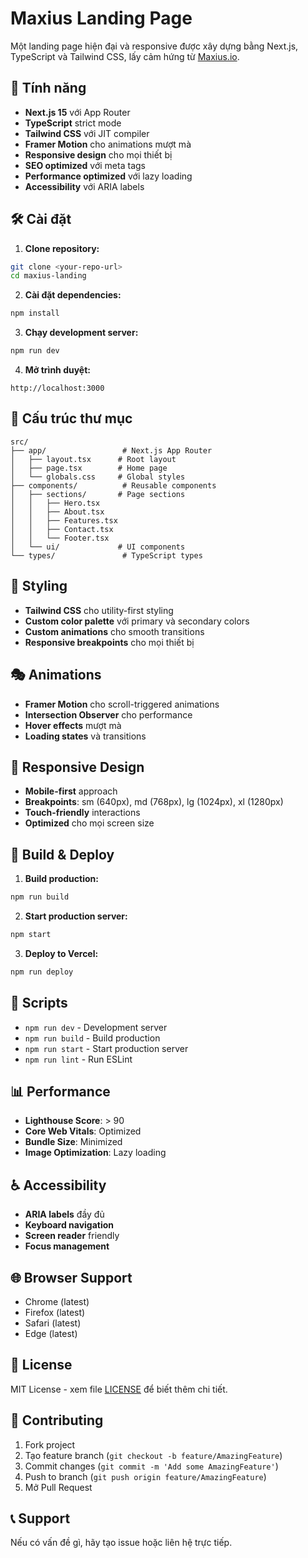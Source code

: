 # Maxius Landing Page

Một landing page hiện đại và responsive được xây dựng bằng Next.js, TypeScript và Tailwind CSS, lấy cảm hứng từ [Maxius.io](http://maxius.io/).

## 🚀 Tính năng

- **Next.js 15** với App Router
- **TypeScript** strict mode
- **Tailwind CSS** với JIT compiler
- **Framer Motion** cho animations mượt mà
- **Responsive design** cho mọi thiết bị
- **SEO optimized** với meta tags
- **Performance optimized** với lazy loading
- **Accessibility** với ARIA labels

## 🛠️ Cài đặt

1. **Clone repository:**

```bash
git clone <your-repo-url>
cd maxius-landing
```

2. **Cài đặt dependencies:**

```bash
npm install
```

3. **Chạy development server:**

```bash
npm run dev
```

4. **Mở trình duyệt:**

```
http://localhost:3000
```

## 📁 Cấu trúc thư mục

```
src/
├── app/                 # Next.js App Router
│   ├── layout.tsx      # Root layout
│   ├── page.tsx        # Home page
│   └── globals.css     # Global styles
├── components/          # Reusable components
│   ├── sections/       # Page sections
│   │   ├── Hero.tsx
│   │   ├── About.tsx
│   │   ├── Features.tsx
│   │   ├── Contact.tsx
│   │   └── Footer.tsx
│   └── ui/             # UI components
└── types/               # TypeScript types
```

## 🎨 Styling

- **Tailwind CSS** cho utility-first styling
- **Custom color palette** với primary và secondary colors
- **Custom animations** cho smooth transitions
- **Responsive breakpoints** cho mọi thiết bị

## 🎭 Animations

- **Framer Motion** cho scroll-triggered animations
- **Intersection Observer** cho performance
- **Hover effects** mượt mà
- **Loading states** và transitions

## 📱 Responsive Design

- **Mobile-first** approach
- **Breakpoints**: sm (640px), md (768px), lg (1024px), xl (1280px)
- **Touch-friendly** interactions
- **Optimized** cho mọi screen size

## 🚀 Build & Deploy

1. **Build production:**

```bash
npm run build
```

2. **Start production server:**

```bash
npm start
```

3. **Deploy to Vercel:**

```bash
npm run deploy
```

## 🔧 Scripts

- `npm run dev` - Development server
- `npm run build` - Build production
- `npm run start` - Start production server
- `npm run lint` - Run ESLint

## 📊 Performance

- **Lighthouse Score**: > 90
- **Core Web Vitals**: Optimized
- **Bundle Size**: Minimized
- **Image Optimization**: Lazy loading

## ♿ Accessibility

- **ARIA labels** đầy đủ
- **Keyboard navigation**
- **Screen reader** friendly
- **Focus management**

## 🌐 Browser Support

- Chrome (latest)
- Firefox (latest)
- Safari (latest)
- Edge (latest)

## 📝 License

MIT License - xem file [LICENSE](LICENSE) để biết thêm chi tiết.

## 🤝 Contributing

1. Fork project
2. Tạo feature branch (`git checkout -b feature/AmazingFeature`)
3. Commit changes (`git commit -m 'Add some AmazingFeature'`)
4. Push to branch (`git push origin feature/AmazingFeature`)
5. Mở Pull Request

## 📞 Support

Nếu có vấn đề gì, hãy tạo issue hoặc liên hệ trực tiếp.
